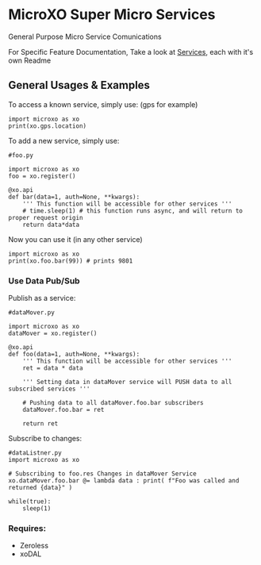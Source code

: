 # MicroXO Super Micro Services
General Purpose Micro Service Comunications


For Specific Feature Documentation,
Take a look at [Services](), each with it's own Readme

## General Usages & Examples

To access a known service, simply use: (gps for example)
```
import microxo as xo
print(xo.gps.location)
```

To add a new service, simply use:
```
#foo.py

import microxo as xo
foo = xo.register()

@xo.api
def bar(data=1, auth=None, **kwargs): 
	''' This function will be accessible for other services '''
	# time.sleep(1) # this function runs async, and will return to proper request origin
	return data*data
```

Now you can use it (in any other service)
```
import microxo as xo
print(xo.foo.bar(99)) # prints 9801
```

### Use Data Pub/Sub
Publish as a service:
```
#dataMover.py

import microxo as xo
dataMover = xo.register()

@xo.api
def foo(data=1, auth=None, **kwargs): 
	''' This function will be accessible for other services '''
	ret = data * data
	
	''' Setting data in dataMover service will PUSH data to all subscribed services '''
	
	# Pushing data to all dataMover.foo.bar subscribers
	dataMover.foo.bar = ret
	
	return ret
```
Subscribe to changes:
```
#dataListner.py
import microxo as xo

# Subscribing to foo.res Changes in dataMover Service
xo.dataMover.foo.bar @= lambda data : print( f"Foo was called and returned {data}" )

while(true):
	sleep(1)
```

### Requires:
- Zeroless
- xoDAL

